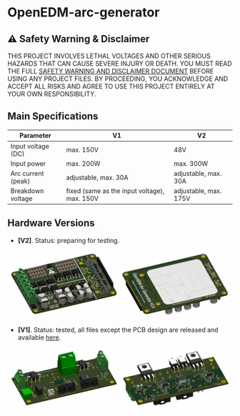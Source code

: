 # OpenEDM-arc-generator

## ⚠️ Safety Warning & Disclaimer

THIS PROJECT INVOLVES LETHAL VOLTAGES AND OTHER SERIOUS HAZARDS THAT CAN CAUSE SEVERE INJURY OR DEATH. YOU MUST READ THE FULL [SAFETY WARNING AND DISCLAIMER DOCUMENT](https://github.com/OpenEDM/.github/blob/main/docs/SAFETY_WARNING_AND_DISCLAIMER.md) BEFORE USING ANY PROJECT FILES. BY PROCEEDING, YOU ACKNOWLEDGE AND ACCEPT ALL RISKS AND AGREE TO USE THIS PROJECT ENTIRELY AT YOUR OWN RESPONSIBILITY.

## Main Specifications

<div align="center">

| Parameter          | V1                                           | V2                    |
| ------------------ | -------------------------------------------- | --------------------- |
| Input voltage (DC) | max. 150V                                    | 48V                   |
| Input power        | max. 200W                                    | max. 300W             |
| Arc current (peak) | adjustable, max. 30A                         | adjustable, max. 30A  |
| Breakdown voltage  | fixed (same as the input voltage), max. 150V | adjustable, max. 175V |

</div>

## Hardware Versions

- **[V2]**. Status: preparing for testing.

![](https://github.com/OpenEDM/.github/blob/main/images/arc_generator_v2.0.png)

- **[V1]**. Status: tested, all files except the PCB design are released and available [here](https://github.com/OpenEDM/OpenEDM-arc-generator/blob/main/V1/README.md).

![](https://github.com/OpenEDM/.github/blob/main/images/arc_generator_v1.1.png)
